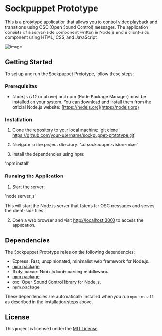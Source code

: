 # Sockpuppet Prototype

This is a prototype application that allows you to control video playback and transitions using OSC (Open Sound Control) messages. The application consists of a server-side component written in Node.js and a client-side component using HTML, CSS, and JavaScript.

![image](https://github.com/pkirkup-disguise/sockpuppet-vision-mixer/assets/71440017/31c3944b-fc05-43d2-bd24-dcb9cfd4e692)


## Getting Started

To set up and run the Sockpuppet Prototype, follow these steps:

### Prerequisites

- Node.js (v12 or above) and npm (Node Package Manager) must be installed on your system. You can download and install them from the official Node.js website: [https://nodejs.org](https://nodejs.org)

### Installation

1. Clone the repository to your local machine:
'git clone https://github.com/your-username/sockpuppet-prototype.git'


2. Navigate to the project directory:
'cd sockpuppet-vision-mixer'

3. Install the dependencies using npm:

'npm install'


### Running the Application

1. Start the server:

'node server.js'

This will start the Node.js server that listens for OSC messages and serves the client-side files.

2. Open a web browser and visit [http://localhost:3000](http://localhost:3000) to access the application.

## Dependencies

The Sockpuppet Prototype relies on the following dependencies:

- Express: Fast, unopinionated, minimalist web framework for Node.js.
- [npm package](https://www.npmjs.com/package/express)
- Body-parser: Node.js body parsing middleware.
- [npm package](https://www.npmjs.com/package/body-parser)
- osc: Open Sound Control library for Node.js.
- [npm package](https://www.npmjs.com/package/osc)

These dependencies are automatically installed when you run `npm install` as described in the installation steps above.

## License

This project is licensed under the [MIT License](LICENSE).
